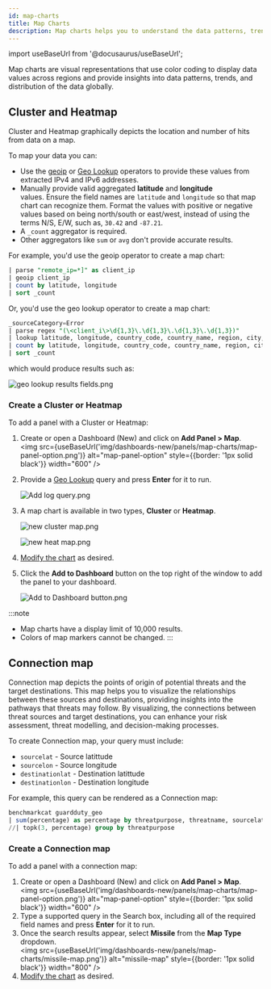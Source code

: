 ```yaml
---
id: map-charts
title: Map Charts
description: Map charts helps you to understand the data patterns, trends, and distribution of the data globally.
---
```

import useBaseUrl from '@docusaurus/useBaseUrl';

Map charts are visual representations that use color coding to display data values across regions and provide insights into data patterns, trends, and distribution of the data globally.

## Cluster and Heatmap

Cluster and Heatmap graphically depicts the location and number of hits from data on a map. 

To map your data you can: 

* Use the [geoip](/docs/search/search-query-language/search-operators/geoip) or [Geo Lookup](/docs/search/search-query-language/search-operators/geo-lookup-map) operators to provide these values from extracted IPv4 and IPv6 addresses.
* Manually provide valid aggregated **latitude** and **longitude** values. Ensure the field names are `latitude` and `longitude` so that map chart can recognize them. Format the values with positive or negative values based on being north/south or east/west, instead of using the terms N/S, E/W, such as, `30.42` and `-87.21`.
* A `_count` aggregator is required. 
* Other aggregators like `sum` or `avg` don't provide accurate results. 

For example, you'd use the geoip operator to create a map chart:

```sql
| parse "remote_ip=*]" as client_ip
| geoip client_ip
| count by latitude, longitude
| sort _count
```

Or, you'd use the geo lookup operator to create a map chart:

```sql
_sourceCategory=Error
| parse regex "(\<client_i\>\d{1,3}\.\d{1,3}\.\d{1,3}\.\d{1,3})"
| lookup latitude, longitude, country_code, country_name, region, city, postal_code from geo://location on ip = client_ip
| count by latitude, longitude, country_code, country_name, region, city, postal_code
| sort _count
```

which would produce results such as:

![geo lookup results fields.png](/img/dashboards-new/panels/map-charts/geo-lookup-results-fields.png)

### Create a Cluster or Heatmap

To add a panel with a Cluster or Heatmap:

1. Create or open a Dashboard (New) and click on **Add Panel > Map**. <br/><img src={useBaseUrl('img/dashboards-new/panels/map-charts/map-panel-option.png')} alt="map-panel-option" style={{border: '1px solid black'}} width="600" /> 
1. Provide a [Geo Lookup](/docs/search/search-query-language/search-operators/geo-lookup-map) query and press **Enter** for it to run.

    ![Add log query.png](/img/dashboards-new/create-dashboard-new/Add-log-query.png)

1. A map chart is available in two types, **Cluster** or **Heatmap**.  

    ![new cluster map.png](/img/dashboards-new/panels/map-charts/new-cluster-map.png)  

    ![new heat map.png](/img/dashboards-new/panels/map-charts/new-heat-map.png)

1. [Modify the chart](/docs/dashboards-new/panels/modify-chart) as desired.

1. Click the **Add to Dashboard** button on the top right of the window to add the panel to your dashboard.  

    ![Add to Dashboard button.png](/img/dashboards-new/create-dashboard-new/Add-to-Dashboard-button.png)


:::note
* Map charts have a display limit of 10,000 results.
* Colors of map markers cannot be changed.
:::

## Connection map

Connection map depicts the points of origin of potential threats and the target destinations. This map helps you to visualize the relationships between these sources and destinations, providing insights into the pathways that threats may follow. By visualizing, the connections between threat sources and target destinations, you can enhance your risk assessment, threat modelling, and decision-making processes.

To create Connection map, your query must include:

- `sourcelat` - Source latittude
- `sourcelon` - Source longitude 
- `destinationlat` - Destination latittude 
- `destinationlon` - Destination longitude 

For example, this query can be rendered as a Connection map:

```sql
benchmarkcat guardduty_geo
| sum(percentage) as percentage by threatpurpose, threatname, sourcelat, sourcelon, destinationlat, destinationlon
//| topk(3, percentage) group by threatpurpose
```

### Create a Connection map

To add a panel with a connection map:

1. Create or open a Dashboard (New) and click on **Add Panel > Map**. <br/><img src={useBaseUrl('img/dashboards-new/panels/map-charts/map-panel-option.png')} alt="map-panel-option" style={{border: '1px solid black'}} width="600" /> 
1. Type a supported query in the Search box, including all of the required field names and press **Enter** for it to run.
1. Once the search results appear, select **Missile** from the **Map Type** dropdown. <br/><img src={useBaseUrl('img/dashboards-new/panels/map-charts/missile-map.png')} alt="missile-map" style={{border: '1px solid black'}} width="800" /> 
1. [Modify the chart](/docs/dashboards-new/panels/modify-chart) as desired.

